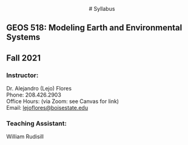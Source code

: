 <p style="text-align: center;">
# Syllabus

## GEOS 518: Modeling Earth and Environmental Systems
## Fall 2021
</p>

### Instructor:
Dr. Alejandro (Lejo) Flores  
Phone: 208.426.2903  
Office Hours: (via Zoom: see Canvas for link)  
Email: [lejoflores@boisestate.edu](lejoflores@boisestate.edu)  

### Teaching Assistant:
William Rudisill
